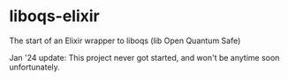# liboqs-elixir
The start of an Elixir wrapper to liboqs (lib Open Quantum Safe)

Jan '24 update:
This project never got started, and won't be anytime soon unfortunately.
